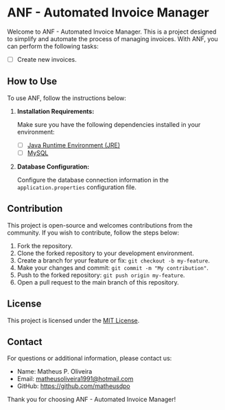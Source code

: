 # ANF - Automated Invoice Manager

Welcome to ANF - Automated Invoice Manager. This is a project designed to simplify and automate the process of managing invoices. With ANF, you can perform the following tasks:

- [ ] Create new invoices.

## How to Use

To use ANF, follow the instructions below:

1. **Installation Requirements:**

   Make sure you have the following dependencies installed in your environment:

   - [ ] [Java Runtime Environment (JRE)](https://www.oracle.com/java/technologies/javase-downloads.html)
   - [ ] [MySQL](https://www.mysql.com/downloads/)

2. **Database Configuration:**

   Configure the database connection information in the `application.properties` configuration file.
   
## Contribution

This project is open-source and welcomes contributions from the community. If you wish to contribute, follow the steps below:

1. Fork the repository.
2. Clone the forked repository to your development environment.
3. Create a branch for your feature or fix: `git checkout -b my-feature`.
4. Make your changes and commit: `git commit -m "My contribution"`.
5. Push to the forked repository: `git push origin my-feature`.
6. Open a pull request to the main branch of this repository.

## License

This project is licensed under the [MIT License](LICENSE).

## Contact

For questions or additional information, please contact us:

- Name: Matheus P. Oliveira
- Email: matheusoliveira1991@hotmail.com
- GitHub: https://github.com/matheusdpo

Thank you for choosing ANF - Automated Invoice Manager!
